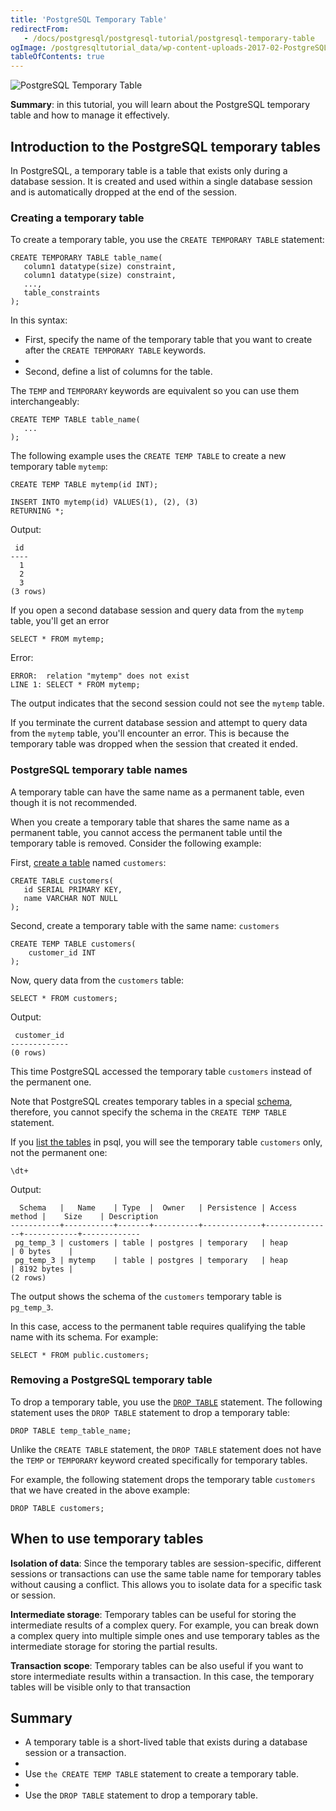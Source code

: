 ```yaml
---
title: 'PostgreSQL Temporary Table'
redirectFrom:
   - /docs/postgresql/postgresql-tutorial/postgresql-temporary-table
ogImage: /postgresqltutorial_data/wp-content-uploads-2017-02-PostgreSQL-Temporary-Table-300x254.png
tableOfContents: true
---
```



![PostgreSQL Temporary Table](/postgresqltutorial_data/wp-content-uploads-2017-02-PostgreSQL-Temporary-Table-300x254.png)

**Summary**: in this tutorial, you will learn about the PostgreSQL temporary table and how to manage it effectively.

## Introduction to the PostgreSQL temporary tables

In PostgreSQL, a temporary table is a table that exists only during a database session. It is created and used within a single database session and is automatically dropped at the end of the session.

### Creating a temporary table

To create a temporary table, you use the `CREATE TEMPORARY TABLE` statement:

```
CREATE TEMPORARY TABLE table_name(
   column1 datatype(size) constraint,
   column1 datatype(size) constraint,
   ...,
   table_constraints
);
```

In this syntax:

- First, specify the name of the temporary table that you want to create after the `CREATE TEMPORARY TABLE` keywords.
-
- Second, define a list of columns for the table.

The `TEMP` and `TEMPORARY` keywords are equivalent so you can use them interchangeably:

```
CREATE TEMP TABLE table_name(
   ...
);
```

The following example uses the `CREATE TEMP TABLE` to create a new temporary table `mytemp`:

```
CREATE TEMP TABLE mytemp(id INT);

INSERT INTO mytemp(id) VALUES(1), (2), (3)
RETURNING *;
```

Output:

```
 id
----
  1
  2
  3
(3 rows)
```

If you open a second database session and query data from the `mytemp` table, you'll get an error

```
SELECT * FROM mytemp;
```

Error:

```
ERROR:  relation "mytemp" does not exist
LINE 1: SELECT * FROM mytemp;
```

The output indicates that the second session could not see the `mytemp` table.

If you terminate the current database session and attempt to query data from the `mytemp` table, you'll encounter an error. This is because the temporary table was dropped when the session that created it ended.

### PostgreSQL temporary table names

A temporary table can have the same name as a permanent table, even though it is not recommended.

When you create a temporary table that shares the same name as a permanent table, you cannot access the permanent table until the temporary table is removed. Consider the following example:

First, [create a table](/docs/postgresql/postgresql-create-table) named `customers`:

```
CREATE TABLE customers(
   id SERIAL PRIMARY KEY,
   name VARCHAR NOT NULL
);
```

Second, create a temporary table with the same name: `customers`

```
CREATE TEMP TABLE customers(
    customer_id INT
);
```

Now, query data from the `customers` table:

```
SELECT * FROM customers;
```

Output:

```
 customer_id
-------------
(0 rows)
```

This time PostgreSQL accessed the temporary table `customers` instead of the permanent one.

Note that PostgreSQL creates temporary tables in a special [schema](/docs/postgresql/postgresql-administration/postgresql-schema), therefore, you cannot specify the schema in the `CREATE TEMP TABLE` statement.

If you [list the tables](/docs/postgresql/postgresql-administration/postgresql-show-tables) in psql, you will see the temporary table `customers` only, not the permanent one:

```
\dt+
```

Output:

```
  Schema   |   Name    | Type  |  Owner   | Persistence | Access method |    Size    | Description
-----------+-----------+-------+----------+-------------+---------------+------------+-------------
 pg_temp_3 | customers | table | postgres | temporary   | heap          | 0 bytes    |
 pg_temp_3 | mytemp    | table | postgres | temporary   | heap          | 8192 bytes |
(2 rows)
```

The output shows the schema of the `customers` temporary table is `pg_temp_3`.

In this case, access to the permanent table requires qualifying the table name with its schema. For example:

```
SELECT * FROM public.customers;
```

### Removing a PostgreSQL temporary table

To drop a temporary table, you use the [`DROP TABLE`](/docs/postgresql/postgresql-drop-table) statement. The following statement uses the `DROP TABLE` statement to drop a temporary table:

```
DROP TABLE temp_table_name;
```

Unlike the `CREATE TABLE` statement, the `DROP TABLE` statement does not have the `TEMP` or `TEMPORARY` keyword created specifically for temporary tables.

For example, the following statement drops the temporary table `customers` that we have created in the above example:

```
DROP TABLE customers;
```

## When to use temporary tables

**Isolation of data**: Since the temporary tables are session-specific, different sessions or transactions can use the same table name for temporary tables without causing a conflict. This allows you to isolate data for a specific task or session.

**Intermediate storage**: Temporary tables can be useful for storing the intermediate results of a complex query. For example, you can break down a complex query into multiple simple ones and use temporary tables as the intermediate storage for storing the partial results.

**Transaction scope**: Temporary tables can be also useful if you want to store intermediate results within a transaction. In this case, the temporary tables will be visible only to that transaction

## Summary

- A temporary table is a short-lived table that exists during a database session or a transaction.
-
- Use `the CREATE TEMP TABLE` statement to create a temporary table.
-
- Use the `DROP TABLE` statement to drop a temporary table.
